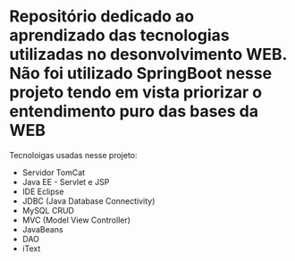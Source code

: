 
# Repositório dedicado ao aprendizado das tecnologias utilizadas no desonvolvimento WEB. Não foi utilizado SpringBoot nesse projeto tendo em vista priorizar o entendimento puro das bases da WEB

 Tecnoloigas usadas nesse projeto:
  - Servidor TomCat
  - Java EE - Servlet e JSP
  - IDE Eclipse
  - JDBC (Java Database Connectivity)
  - MySQL CRUD
  - MVC (Model View Controller)
  - JavaBeans
  - DAO
  - iText
